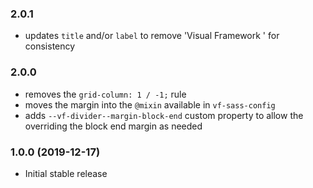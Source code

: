 ### 2.0.1

* updates `title` and/or `label` to remove 'Visual Framework ' for consistency

### 2.0.0

* removes the `grid-column: 1 / -1;` rule
* moves the margin into the `@mixin` available in `vf-sass-config`
* adds `--vf-divider--margin-block-end` custom property to allow the overriding the block end margin as needed

### 1.0.0 (2019-12-17)

* Initial stable release
